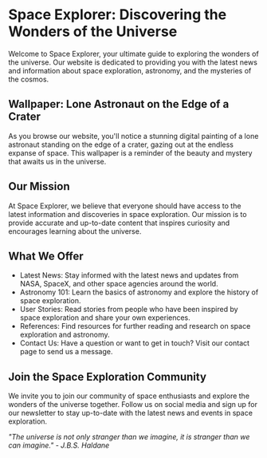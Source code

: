 <!--font:Cormorant Garamond-->

# Space Explorer: Discovering the Wonders of the Universe

Welcome to Space Explorer, your ultimate guide to exploring the wonders of the universe. Our website is dedicated to providing you with the latest news and information about space exploration, astronomy, and the mysteries of the cosmos.

## Wallpaper: Lone Astronaut on the Edge of a Crater

As you browse our website, you'll notice a stunning digital painting of a lone astronaut standing on the edge of a crater, gazing out at the endless expanse of space. This wallpaper is a reminder of the beauty and mystery that awaits us in the universe.

## Our Mission

At Space Explorer, we believe that everyone should have access to the latest information and discoveries in space exploration. Our mission is to provide accurate and up-to-date content that inspires curiosity and encourages learning about the universe.

## What We Offer

- Latest News: Stay informed with the latest news and updates from NASA, SpaceX, and other space agencies around the world.
- Astronomy 101: Learn the basics of astronomy and explore the history of space exploration.
- User Stories: Read stories from people who have been inspired by space exploration and share your own experiences.
- References: Find resources for further reading and research on space exploration and astronomy.
- Contact Us: Have a question or want to get in touch? Visit our contact page to send us a message.

## Join the Space Exploration Community

We invite you to join our community of space enthusiasts and explore the wonders of the universe together. Follow us on social media and sign up for our newsletter to stay up-to-date with the latest news and events in space exploration.

_"The universe is not only stranger than we imagine, it is stranger than we can imagine." - J.B.S. Haldane_

<!--

Write me content for website with wallpaper which alt text is:

"A digital painting of a lone astronaut standing on the edge of a crater, gazing out at the endless expanse of space."

The name/title of the page should not be 1:1 copy of the alt text but rather a real content of the website which is using this wallpaper.

- Use markdown format 
- Start with heading
- Heading should be short and concise
- The content should look like a real website 
- The website should not be about the wallpaper, wallpaper is just a related background
- Heading should be contain work "wallpaper" or "background"
- Include real sections like references, contact, user stories, etc. use things relevant to the page purpose.
- Feel free to use structure like headings, bullets, numbering, blockquotes, paragraphs, horizontal lines, etc.
- You can use formatting like bold or _italic_
- You can include UTF-8 emojis
- Links should be only #hash anchors (and you can refer to the document itself)
- Do not include images


---


# Space Explorer: Discovering the Wonders of the Universe

Welcome to Space Explorer, your ultimate guide to exploring the wonders of the universe. Our website is dedicated to providing you with the latest news and information about space exploration, astronomy, and the mysteries of the cosmos.

## Wallpaper: Lone Astronaut on the Edge of a Crater

As you browse our website, you'll notice a stunning digital painting of a lone astronaut standing on the edge of a crater, gazing out at the endless expanse of space. This wallpaper is a reminder of the beauty and mystery that awaits us in the universe.

## Our Mission

At Space Explorer, we believe that everyone should have access to the latest information and discoveries in space exploration. Our mission is to provide accurate and up-to-date content that inspires curiosity and encourages learning about the universe.

## What We Offer

- Latest News: Stay informed with the latest news and updates from NASA, SpaceX, and other space agencies around the world.
- Astronomy 101: Learn the basics of astronomy and explore the history of space exploration.
- User Stories: Read stories from people who have been inspired by space exploration and share your own experiences.
- References: Find resources for further reading and research on space exploration and astronomy.
- Contact Us: Have a question or want to get in touch? Visit our contact page to send us a message.

## Join the Space Exploration Community

We invite you to join our community of space enthusiasts and explore the wonders of the universe together. Follow us on social media and sign up for our newsletter to stay up-to-date with the latest news and events in space exploration.

_"The universe is not only stranger than we imagine, it is stranger than we can imagine." - J.B.S. Haldane_

-->
